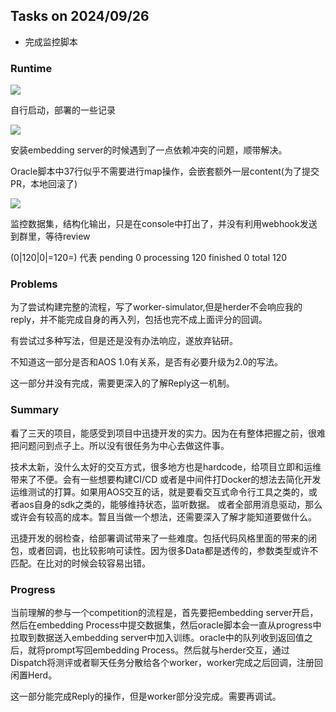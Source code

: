## Tasks on 2024/09/26

- 完成监控脚本

### Runtime 

![](./1.jpg)

自行启动，部署的一些记录

![](./2.jpg)

安装embedding server的时候遇到了一点依赖冲突的问题，顺带解决。

Oracle脚本中37行似乎不需要进行map操作，会嵌套额外一层content(为了提交PR，本地回滚了)

![](./3.jpg)

监控数据集，结构化输出，只是在console中打出了，并没有利用webhook发送到群里，等待review

(0|120|0|=120=) 代表 pending 0 processing 120 finished 0 total 120

### Problems

为了尝试构建完整的流程，写了worker-simulator,但是herder不会响应我的reply，并不能完成自身的再入列，包括也完不成上面评分的回调。

有尝试过多种写法，但是还是没有办法响应，遂放弃钻研。

不知道这一部分是否和AOS 1.0有关系，是否有必要升级为2.0的写法。

这一部分并没有完成，需要更深入的了解Reply这一机制。

### Summary

看了三天的项目，能感受到项目中迅捷开发的实力。因为在有整体把握之前，很难把问题问到点子上。所以没有很任务为中心去做这件事。

技术太新，没什么太好的交互方式，很多地方也是hardcode，给项目立即和运维带来了不便。会有一些想要构建CI/CD 或者是中间件打Docker的想法去简化开发运维测试的打算。如果用AOS交互的话，就是要看交互式命令行工具之类的，或者aos自身的sdk之类的，能够维持状态，监听数据。 或者全部用消息驱动，那么或许会有较高的成本。暂且当做一个想法，还需要深入了解才能知道要做什么。

迅捷开发的弱检查，给部署调试带来了一些难度。包括代码风格里面的带来的闭包，或者回调，也比较影响可读性。因为很多Data都是透传的，参数类型或许不匹配。在比对的时候会较容易出错。

### Progress

当前理解的参与一个competition的流程是，首先要把embedding server开启，然后在embedding Process中提交数据集，然后oracle脚本会一直从progress中拉取到数据送入embedding server中加入训练。oracle中的队列收到返回值之后，就将prompt写回embedding Process。然后就与herder交互，通过Dispatch将测评或者聊天任务分散给各个worker，worker完成之后回调，注册回闲置Herd。

这一部分能完成Reply的操作，但是worker部分没完成。需要再调试。